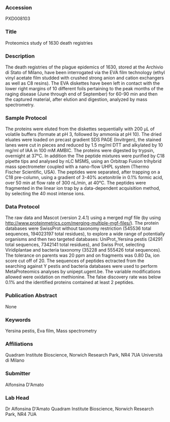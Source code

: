 ### Accession
PXD008103

### Title
Proteomics study of 1630 death registries

### Description
The death registries of the plague epidemics of 1630, stored at the Archivio di Stato of Milano, have been interrogated via the EVA film technology (ethyl vinyl acetate film studded with crushed strong anion and cation exchangers as well as C8 resins). The EVA diskettes have been left in contact with the lower right margins of 10 different foils pertaining to the peak months of the raging disease (June through end of September) for 60-90 min and then the captured material, after elution and digestion, analyzed by mass spectrometry.

### Sample Protocol
The proteins were eluted from the diskettes sequentially with 200 μL of volatile buffers (formate at pH 3, followed by ammonia at pH 10). The dried eluates were loaded on precast gradient SDS PAGE (Invitrgen), the stained lanes were cut in pieces and reduced by 1.5 mg/ml DTT and alkylated by 10 mg/ml of IAA in 100 mM AMBIC. The proteins were digested by trypsin, overnight at 37°C. In addition the The peptide mixtures were purified by C18 pipette tips and analysed by nLC MSMS, using an Orbitrap Fusion trihybrid mass spectrometer coupled with a nano-flow UHPL system (Thermo Fischer Scientific, USA). The peptides were separated, after trapping on a C18 pre-column, using a gradient of 3-40% acetonitrile in 0.1% formic acid, over 50 min at flow rate of 300 nL/min, at 40°C.  The peptides were fragmented in the linear ion trap by a data-dependent acquisition method, by selecting the 40 most intense ions.

### Data Protocol
The raw data and Mascot (version 2.4.1) using a merged mgf file (by using http://www.proteinmetrics.com/merging-multiple-mgf-files/). The protein databases were SwissProt without taxonomy restriction (545536 total sequences, 194023197 total residues), to explore a wide range of potentially organisms and then two targeted databases: UniProt_Yersina pestis (24291 total sequences, 7342141 total residues), and Swiss Prot, selecting Viridiplantae and bacteria taxonomy (35228 and 555426 total sequences). The tolerance on parents was 20 ppm and on fragments was 0.80 Da, ion score cut off of 20. The sequences of peptides ectracted from the searching against Y pestis and bacteria databases were used to perform MetaProteomics analyses by unipept.ugent.be. The variable modifications allowed were oxidation on methionine. The false discovery rate was below 0.1% and the identified proteins contained at least 2 peptides.

### Publication Abstract
None

### Keywords
Yersina pestis, Eva film, Mass spectrometry

### Affiliations
Quadram Institute Bioscience, Norwich Research Park, NR4 7UA
Università di Milano

### Submitter
Alfonsina D'Amato

### Lab Head
Dr Alfonsina D'Amato
Quadram Institute Bioscience, Norwich Research Park, NR4 7UA


